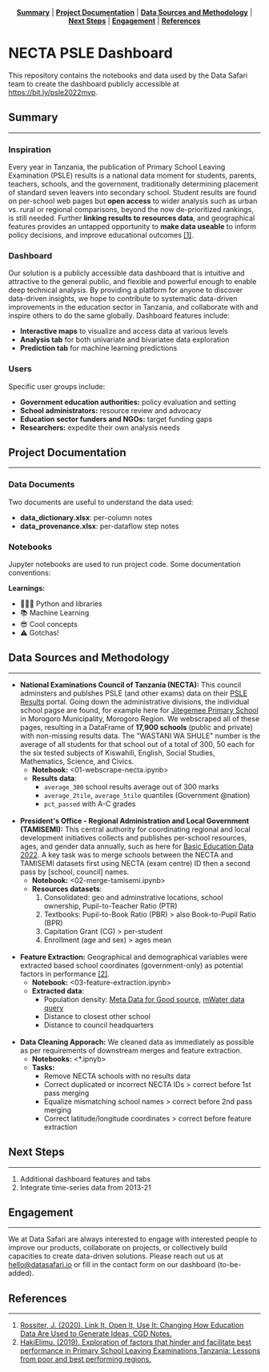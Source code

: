 <p align="center">
<b><a href="#Summary">Summary</a></b>
|
<b><a href="#Project-Documentation">Project Documentation</a></b>
|
<b><a href="#Data-Sources-and-Methodology">Data Sources and Methodology</a></b>
|
<b><a href="#Next-Steps">Next Steps</a></b>
|
<b><a href="#Engagement">Engagement</a></b>
|    
<b><a href="#References">References</a></b> 
</p>

# NECTA PSLE Dashboard
This repository contains the notebooks and data used by the Data Safari team to create the dashboard publicly accessible at https://bit.ly/psle2022mvp.

## Summary
----------

### Inspiration
Every year in Tanzania, the publication of Primary School Leaving Examination (PSLE) results is a national data moment for students, parents, teachers, schools, and the government, traditionally determining placement of standard seven leavers into secondary school. Student results are found on per-school web pages but **open access** to wider analysis such as urban vs. rural or regional comparisons, beyond the now de-prioritized rankings, is still needed. Further **linking results to resources data**, and geographical features provides an untapped opportunity to **make data useable** to inform policy decisions, and improve educational outcomes <a href="#References">[1]</a></b>.

### Dashboard
Our solution is a publicly accessible data dashboard that is intuitive and attractive to the general public, and flexible and powerful enough to enable deep technical analysis. By providing a platform for anyone to discover data-driven insights, we hope to contribute to systematic data-driven improvements in the education sector in Tanzania, and collaborate with and inspire others to do the same globally. Dashboard features include:
- **Interactive maps** to visualize and access data at various levels
- **Analysis tab** for both univariate and bivariatee data exploration
- **Prediction tab** for machine learning predictions

### Users
Specific user groups include:
- **Government education authorities:** policy evaluation and setting
- **School administrators:** resource review and advocacy
- **Education sector funders and NGOs:** target funding gaps
- **Researchers:** expedite their own analysis needs


## Project Documentation
----------
### Data Documents
Two documents are useful to understand the data used:
- **data_dictionary.xlsx**: per-column notes
- **data_provenance.xlsx**: per-dataflow step notes

### Notebooks
Jupyter notebooks are used to run project code. Some documentation conventions:

**Learnings:**
- 🧑🏻‍💻 Python and libraries
- 📚 Machine Learning
- 😎 Cool concepts
- ⚠️ Gotchas!


## Data Sources and Methodology
----------
- **National Examinations Council of Tanzania (NECTA):** This council adminsters and publshes PSLE (and other exams) data on their [PSLE Results](https://necta.go.tz/psle_results) portal. Going down the administrative divisions, the individual school pagse are found, for example here for [Jitegemee Primary School](https://onlinesys.necta.go.tz/results/2022/psle/results/shl_ps1104063.htm) in Morogoro Municipality, Morogoro Region. We webscraped all of these pages, resulting in a DataFrame of **17,900 schools** (public and private) with non-missing results data. The "WASTANI WA SHULE" number is the average of all students for that school out of a total of 300, 50 each for the six tested subjects of Kiswahili, English, Social Studies, Mathematics, Science, and Civics.
    - **Notebook:** <01-webscrape-necta.ipynb>
    - **Results data**:
        - `average_300` school results average out of 300 marks
        - `average_2tile`, `average_5tile` quantiles (Government @nation)
        - `pct_passed` with A-C grades<br><br>
- **President's Office - Regional Administration and Local Government (TAMISEMI):** This central authority for coordinating regional and local development initiatives collects and publishes per-school resources, ages, and gender data annually, such as here for [Basic Education Data 2022](https://www.tamisemi.go.tz/singleministers/basic-education-data-2022). A key task was to merge schools between the NECTA and TAMISEMI datasets first using NECTA (exam centre) ID then a second pass by \[school, council\] names.
    - **Notebook:** <02-merge-tamisemi.ipynb>
    - **Resources datasets**:
        1. Consolidated: geo and adminstrative locations, school ownership, Pupil-to-Teacher Ratio (PTR)
        2. Textbooks: Pupil-to-Book Ratio (PBR) > also Book-to-Pupil Ratio (BPR)
        3. Capitation Grant (CG) > per-student
        4. Enrollment (age and sex) > ages mean<br><br>
- **Feature Extraction:** Geographical and demographical variables were extracted based school coordinates (government-only) as potential factors in performance <a href="#References">[2]</a></b>.
    - **Notebook:** <03-feature-extraction.ipynb>
    - **Extracted data**:
        - Population density: [Meta Data for Good source](https://dataforgood.facebook.com/dfg/tools/high-resolution-population-density-maps), [mWater data query](https://portal.mwater.co/#/resource_center/population_queries)
        - Distance to closest other school 
        - Distance to council headquarters<br><br>
- **Data Cleaning Apporach:** We cleaned data as immediately as possible as per requirements of downstream merges and feature extraction.
    - **Notebooks:** <\*.ipnyb>
    - **Tasks:**
        - Remove NECTA schools with no results data
        - Correct duplicated or incorrect NECTA IDs > correct before 1st pass merging
        - Equalize mismatching school names > correct before 2nd pass merging
        - Correct latitude/longitude coordinates > correct before feature extraction


## Next Steps
----------
1. Additional dashboard features and tabs
2. Integrate time-series data from 2013-21


## Engagement
----------
We at Data Safari are always interested to engage with interested people to improve our products, collaborate on projects, or collectively build capacities to create data-driven solutions. Please reach out us at hello@datasafari.io or fill in the contact form on our dashboard (to-be-added).

## References
----------
1. [Rossiter, J. (2020). Link It, Open It, Use It: Changing How Education Data Are Used to Generate Ideas, CGD Notes.](https://www.cgdev.org/publication/link-it-open-it-use-it-changing-how-education-data-are-used-generate-ideas)
2. [HakiElimu. (2019). Exploration of factors that hinder and facilitate best performance in Primary School Leaving Examinations Tanzania: Lessons from poor and best performing regions.](https://hakielimu.or.tz/download/exploration-of-factors-that-hinder-and-facilitate-best-performance-in-primary-school-leaving-examinations-tanzania/)


```python

```
